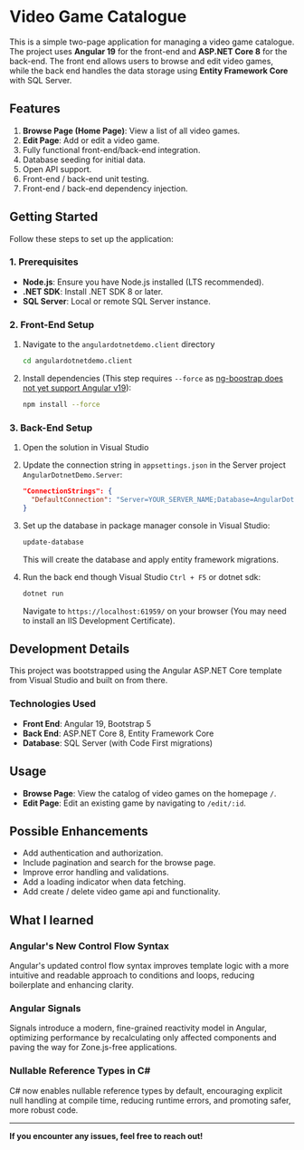 # Video Game Catalogue

This is a simple two-page application for managing a video game catalogue. The project uses **Angular 19** for the front-end and **ASP.NET Core 8** for the back-end. The front end allows users to browse and edit video games, while the back end handles the data storage using **Entity Framework Core** with SQL Server.

## **Features**

1. **Browse Page (Home Page)**: View a list of all video games.
2. **Edit Page**: Add or edit a video game.
3. Fully functional front-end/back-end integration.
4. Database seeding for initial data.
5. Open API support.
6. Front-end / back-end unit testing.
7. Front-end / back-end dependency injection.

## **Getting Started**

Follow these steps to set up the application:

### **1. Prerequisites**

- **Node.js**: Ensure you have Node.js installed (LTS recommended).
- **.NET SDK**: Install .NET SDK 8 or later.
- **SQL Server**: Local or remote SQL Server instance.

### **2. Front-End Setup**

1. Navigate to the `angulardotnetdemo.client` directory

   ```bash
   cd angulardotnetdemo.client
   ```

2. Install dependencies (This step requires `--force` as [ng-boostrap does not yet support Angular v19](https://github.com/ng-bootstrap/ng-bootstrap/issues/4779)):

   ```bash
   npm install --force
   ```

### **3. Back-End Setup**

1. Open the solution in Visual Studio

2. Update the connection string in `appsettings.json` in the Server project `AngularDotnetDemo.Server`:

   ```json
   "ConnectionStrings": {
     "DefaultConnection": "Server=YOUR_SERVER_NAME;Database=AngularDotnetDemo;Trusted_Connection=True;MultipleActiveResultSets=true"
   }
   ```

3. Set up the database in package manager console in Visual Studio:

   ```powershell
   update-database
   ```

   This will create the database and apply entity framework migrations.

4. Run the back end though Visual Studio `Ctrl + F5` or dotnet sdk:

   ```powershell
   dotnet run
   ```

   Navigate to `https://localhost:61959/` on your browser (You may need to install an IIS Development Certificate).

## **Development Details**

This project was bootstrapped using the Angular ASP.NET Core template from Visual Studio and built on from there.

### **Technologies Used**

- **Front End**: Angular 19, Bootstrap 5
- **Back End**: ASP.NET Core 8, Entity Framework Core
- **Database**: SQL Server (with Code First migrations)

## **Usage**

- **Browse Page**: View the catalog of video games on the homepage `/`.
- **Edit Page**: Edit an existing game by navigating to `/edit/:id`.

## **Possible Enhancements**

- Add authentication and authorization.
- Include pagination and search for the browse page.
- Improve error handling and validations.
- Add a loading indicator when data fetching.
- Add create / delete video game api and functionality.

## What I learned

### Angular's New Control Flow Syntax

Angular's updated control flow syntax improves template logic with a more intuitive and readable approach to conditions and loops, reducing boilerplate and enhancing clarity.

### Angular Signals

Signals introduce a modern, fine-grained reactivity model in Angular, optimizing performance by recalculating only affected components and paving the way for Zone.js-free applications.

### Nullable Reference Types in C#

C# now enables nullable reference types by default, encouraging explicit null handling at compile time, reducing runtime errors, and promoting safer, more robust code.

---

**If you encounter any issues, feel free to reach out!**

